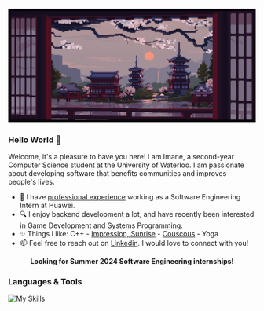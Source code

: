 
![](https://github.com/EnamiYa/EnamiYa/blob/main/japanese%20temple.gif)

### Hello World 👋
Welcome, it's a pleasure to have you here! I am Imane, a second-year Computer Science student at the University of Waterloo. I am passionate about developing software that benefits communities and improves people's lives.

* 💼 I have <a href="https://github.com/EnamiYa/Resume/blob/main/Imane_Yacoubi_Resume.pdf">professional experience</a> working as a Software Engineering Intern at Huawei.
* 🔍 I enjoy backend development a lot, and have recently been interested in Game Development and Systems Programming.
* ✨ Things I like: C++ - <a href="https://upload.wikimedia.org/wikipedia/commons/5/59/Monet_-_Impression%2C_Sunrise.jpg">Impression, Sunrise</a> - <a href="https://en.wikipedia.org/wiki/Couscous">Couscous</a> - Yoga
* 📫 Feel free to reach out on <a href="https://www.linkedin.com/in/iyacoubi/" >Linkedin</a>. I would love to connect with you!
  
<p align="center">
  <strong>
     Looking for Summer 2024 Software Engineering internships!
  </strong>
</p>

### Languages & Tools
[![My Skills](https://skills.thijs.gg/icons?i=cpp,c,nodejs,js,py,html,css,git)](https://skills.thijs.gg)

 <!-- * 🔭 I’m currently working on a personal website (coming up soon).

<!-- RESOURCES
 <img src="https://github-readme-stats.vercel.app/api/top-langs?username=enamiya&layout=compact"/>	
 
<img src="https://media2.giphy.com/media/QssGEmpkyEOhBCb7e1/giphy.gif?cid=ecf05e47a0n3gi1bfqntqmob8g9aid1oyj2wr3ds3mg700bl&rid=giphy.gif" width ="25" />

<img src="https://user-images.githubusercontent.com/73097560/115834477-dbab4500-a447-11eb-908a-139a6edaec5c.gif" /> -->
         
          

    


